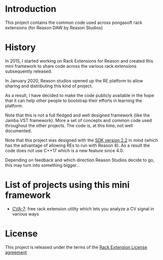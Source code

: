 # Introduction

This project contains the common code used across pongasoft rack extensions (for Reason DAW by Reason Studios)

# History

In 2015, I started working on Rack Extensions for Reason and created this mini framework to share code across the various rack extensions subsequently released.

In January 2020, Reason studios opened up the RE platform to allow sharing and distributing this kind of project.

As a result, I have decided to make the code publicly available in the hope that it can help other people to bootstrap their efforts in learning the platform.

Note that this is not a full fledged and well designed framework (like the Jamba VST framework). More a set of concepts and common code used throughout the other projects. The code is, at this time, not well documented.

Note that this project was designed with the [SDK version 2.2](https://developer.reasonstudios.com/documentation/JukeboxReadme#_whats_new_in_sdk_2_2_0) in mind (which has the advantage of allowing REs to run with Reason 8). As a result the code does not use C++17 which is a new feature since 4.0.

Depending on feedback and which direction Reason Studios decide to go, this may turn into something bigger...

# List of projects using this mini framework

* [CVA-7](https://github.com/pongasoft/re-cva-7): free rack extension utility which lets you analyze a CV signal in various ways

# License

This project is released under the terms of the [Rack Extension License agreement](RE_License.txt)
